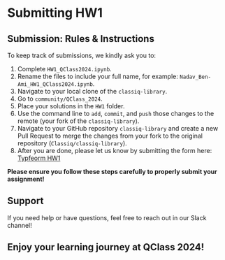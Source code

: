 # Submitting HW1

## Submission: Rules & Instructions
To keep track of submissions, we kindly ask you to:
1. Complete `HW1_QClass2024.ipynb`.
2. Rename the files to include your full name, for example: `Nadav_Ben-Ami_HW1_QClass2024.ipynb`.
3. Navigate to your local clone of the `classiq-library`.
4. Go to `community/QClass_2024`.
5. Place your solutions in the `HW1` folder.
6. Use the command line to `add`, `commit`, and `push` those changes to the remote (your fork of the `classiq-library`).
7. Navigate to your GitHub repository `classiq-library` and create a new Pull Request to merge the changes from your fork to the original repository (`Classiq/classiq-library`).
8. After you are done, please let us know by submitting the form here: [Typfeorm HW1](https://fvrn0h72gwo.typeform.com/to/dKvnZuk6)

**Please ensure you follow these steps carefully to properly submit your assignment!**

## Support
If you need help or have questions, feel free to reach out in our Slack channel!

## Enjoy your learning journey at QClass 2024!

